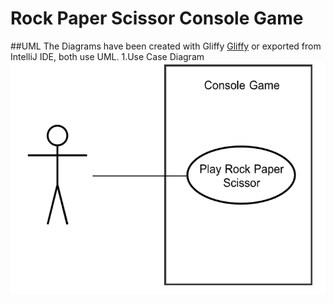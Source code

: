 # Rock Paper Scissor Console Game 
##UML
The Diagrams have been created with Gliffy [Gliffy](https://www.gliffy.com/) or exported from IntelliJ IDE, both use UML.
1.Use Case Diagram
![Use Case Diagram](https://github.com/AlexBeuthHS/ASE/blob/master/src/main/resources/UseCase.png)
